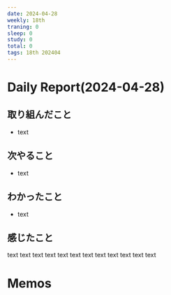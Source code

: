 ```yaml
---
date: 2024-04-28
weekly: 18th
traning: 0
sleep: 0
study: 0
total: 0
tags: 18th 202404 
---
```

# Daily Report(2024-04-28)
## 取り組んだこと
- text
## 次やること
- text
## わかったこと
- text
## 感じたこと
text text text text text text text text text text text text
# Memos